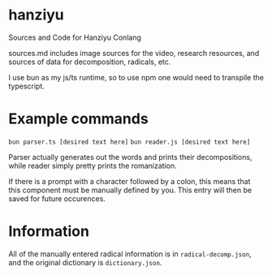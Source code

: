 # hanziyu
Sources and Code for Hanziyu Conlang

sources.md includes image sources for the video, research resources, and sources of data for decomposition, radicals, etc.


I use bun as my js/ts runtime, so to use npm one would need to transpile the typescript. 

# Example commands

`bun parser.ts [desired text here]`
`bun reader.js [desired text here]`

Parser actually generates out the words and prints their decompositions, while reader simply pretty prints the romanization.

If there is a prompt with a character followed by a colon, this means that this component must be manually defined by you. This entry will then be saved for future occurences.

# Information
All of the manually entered radical information is in `radical-decomp.json`, and the original dictionary is `dictionary.json`.

